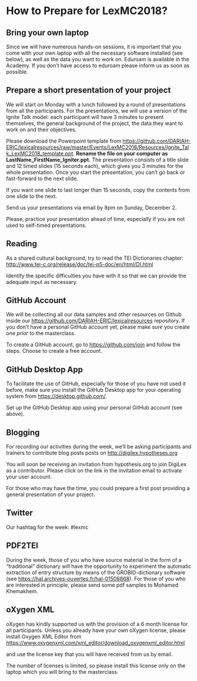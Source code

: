 # How to Prepare for LexMC2018?

## Bring your own laptop

Since we will have numerous hands-on sessions, it is important that you come with your own laptop with all the necessary software installed  (see below), as well as the data you want to work on. Eduroam is available in the Academy. If you don’t have access to eduroam please inform us as soon as possible.

## Prepare a short presentation of your project

We will start on Monday with a lunch followed by a round of presentations from all the participants. For the presentations, we will use a version of the Ignite Talk model: each participant will have 3 minutes to present themselves, the general background of the project, the data they want to work on and their objectives.

Please download the Powerpoint template from https://github.com/DARIAH-ERIC/lexicalresources/raw/master/Events/LexMC2018/Resources/Ignite_Talk_LexMC2018_template.ppt. **Rename the file on your computer as LastName_FirstName_Igniter.ppt.** The presentation consists of a title slide and 12 timed slides (15 seconds each), which gives you 3 minutes for the whole presentation. Once you start the presentation, you can’t go back or fast-forward to the next slide.

If you want one slide to last longer than 15 seconds, copy the contents from one slide to the next.

Send us your presentations via email by 8pm on Sunday, December 2.

Please, practice your presentation ahead of time, especially if you are not used to self-timed presentations.

## Reading

As a shared cultural background, try to read the TEI Dictionaries chapter: http://www.tei-c.org/release/doc/tei-p5-doc/en/html/DI.html

Identify the specific difficulties you have with it so that we can provide the adequate input as necessary.

## GitHub Account

We will be collecting all our data samples and other resources on Github inside our https://github.com/DARIAH-ERIC/lexicalresources repository. If you don’t have a personal GitHub account yet, please make sure you create one _prior_ to the masterclass.

To create a GitHub account, go to https://github.com/join and follow the steps. Choose to create a free account.

## GitHub Desktop App

To facilitate the use of GitHub, especially for those of you have not used it before, make sure you install the GitHub Desktop app for your operating system from https://desktop.github.com/.

Set up the GitHub Desktop app using your personal GitHub account (see above).

## Blogging

For recording our activities during the week, we’ll be asking participants and trainers to contribute blog posts posts on http://digilex.hypotheses.org

You will soon be receiving an invitation from hypothesis.org to join DigiLex as a contributor. Please click on the link in the invitation email to activate your user account.

For those who may have the time, you could prepare a first post providing a general presentation of your project.

## Twitter

Our hashtag for the week: #lexmc

## PDF2TEI

During the week, those of you who have source material in the form of a “traditional” dictionary will have the opportunity to experiment the automatic extraction of entry structure by means of the GROBID-dictionary software (see https://hal.archives-ouvertes.fr/hal-01508868). For those of you who are interested in principle, please send some pdf samples to Mohamed Khemakhem.

## oXygen XML

oXygen has kindly supported us with the provision of a 6 month license for all participants. Unless you already have your own oXygen license, please install Oxygen XML Editor from https://www.oxygenxml.com/xml_editor/download_oxygenxml_editor.html

and use the license key that you will have received from us by email.

The number of licenses is limited, so please install this license only on the laptop which you will bring to the masterclass.
